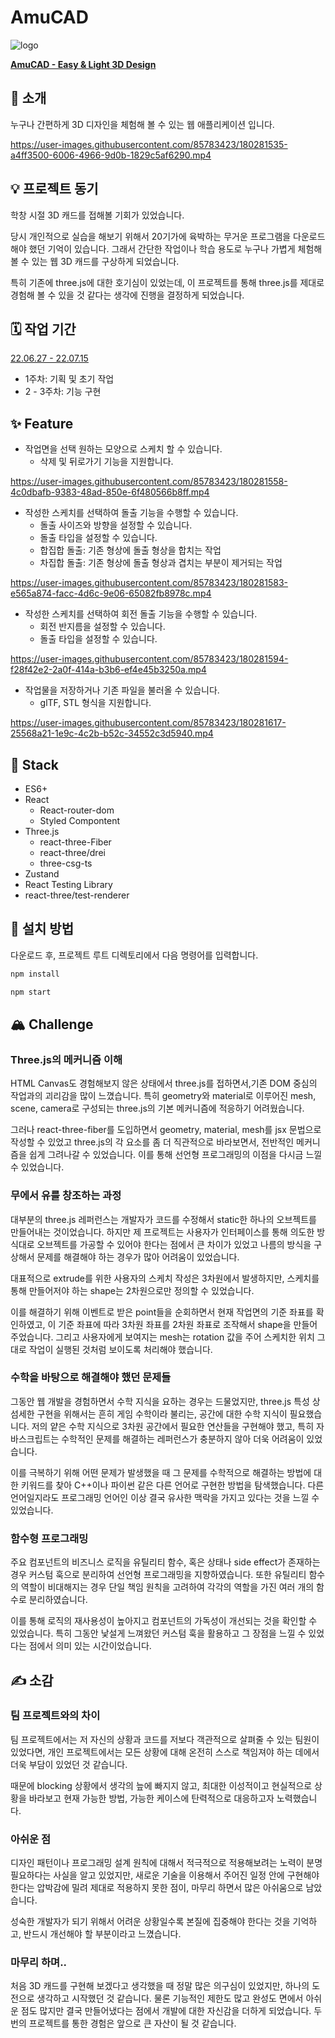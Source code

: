 # AmuCAD

![logo](https://user-images.githubusercontent.com/85783423/180281254-17e5d78c-0e8f-4b3b-a293-86241b9533b8.png)

**[AmuCAD - Easy & Light 3D Design](https://www.amucad.co/)**

## 🙌 소개

누구나 간편하게 3D 디자인을 체험해 볼 수 있는 웹 애플리케이션 입니다.

https://user-images.githubusercontent.com/85783423/180281535-a4ff3500-6006-4966-9d0b-1829c5af6290.mp4

## 💡 프로젝트 동기

학창 시절 3D 캐드를 접해볼 기회가 있었습니다.

당시 개인적으로 실습을 해보기 위해서 20기가에 육박하는 무거운 프로그램을 다운로드해야 했던 기억이 있습니다. 그래서 간단한 작업이나 학습 용도로 누구나 가볍게 체험해 볼 수 있는 웹 3D 캐드를 구상하게 되었습니다.

특히 기존에 three.js에 대한 호기심이 있었는데, 이 프로젝트를 통해 three.js를 제대로 경험해 볼 수 있을 것 같다는 생각에 진행을 결정하게 되었습니다.

## 🗓️ 작업 기간

[22.06.27 - 22.07.15](https://www.notion.so/9437e4a604bc45b6b5caee3635b040b6)

- 1주차: 기획 및 초기 작업
- 2 - 3주차: 기능 구현

## ✨ Feature

- 작업면을 선택 원하는 모양으로 스케치 할 수 있습니다.
  - 삭제 및 뒤로가기 기능을 지원합니다.

https://user-images.githubusercontent.com/85783423/180281558-4c0dbafb-9383-48ad-850e-6f480566b8ff.mp4

- 작성한 스케치를 선택하여 돌출 기능을 수행할 수 있습니다.
  - 돌출 사이즈와 방향을 설정할 수 있습니다.
  - 돌출 타입을 설정할 수 있습니다.
  * 합집합 돌출: 기존 형상에 돌출 형상을 합치는 작업
  * 차집합 돌출: 기존 형상에 돌출 형상과 겹치는 부분이 제거되는 작업

https://user-images.githubusercontent.com/85783423/180281583-e565a874-facc-4d6c-9e06-65082fb8978c.mp4

- 작성한 스케치를 선택하여 회전 돌출 기능을 수행할 수 있습니다.
  - 회전 반지름을 설정할 수 있습니다.
  - 돌출 타입을 설정할 수 있습니다.

https://user-images.githubusercontent.com/85783423/180281594-f28f42e2-2a0f-414a-b3b6-ef4e45b3250a.mp4

- 작업물을 저장하거나 기존 파일을 불러올 수 있습니다.
  - glTF, STL 형식을 지원합니다.

https://user-images.githubusercontent.com/85783423/180281617-25568a21-1e9c-4c2b-b52c-34552c3d5940.mp4

## 🎨 Stack

- ES6+
- React
  - React-router-dom
  - Styled Compontent
- Three.js
  - react-three-Fiber
  - react-three/drei
  - three-csg-ts
- Zustand
- React Testing Library
- react-three/test-renderer

## 📁 설치 방법

다운로드 후, 프로젝트 루트 디렉토리에서 다음 명령어를 입력합니다.

```jsx
npm install

npm start
```

## 🏔️ Challenge

### Three.js의 메커니즘 이해

HTML Canvas도 경험해보지 않은 상태에서 three.js를 접하면서,기존 DOM 중심의 작업과의 괴리감을 많이 느꼈습니다. 특히 geometry와 material로 이루어진 mesh, scene, camera로 구성되는 three.js의 기본 메커니즘에 적응하기 어려웠습니다.

그러나 react-three-fiber를 도입하면서 geometry, material, mesh를 jsx 문법으로 작성할 수 있었고 three.js의 각 요소를 좀 더 직관적으로 바라보면서, 전반적인 메커니즘을 쉽게 그려나갈 수 있었습니다. 이를 통해 선언형 프로그래밍의 이점을 다시금 느낄 수 있었습니다.

### 무에서 유를 창조하는 과정

대부분의 three.js 레퍼런스는 개발자가 코드를 수정해서 static한 하나의 오브젝트를 만들어내는 것이었습니다. 하지만 제 프로젝트는 사용자가 인터페이스를 통해 의도한 방식대로 오브젝트를 가공할 수 있어야 한다는 점에서 큰 차이가 있었고 나름의 방식을 구상해서 문제를 해결해야 하는 경우가 많아 어려움이 있었습니다.

대표적으로 extrude를 위한 사용자의 스케치 작성은 3차원에서 발생하지만, 스케치를 통해 만들어저야 하는 shape는 2차원으로만 정의할 수 있었습니다.

이를 해결하기 위해 이벤트로 받은 point들을 순회하면서 현재 작업면의 기준 좌표를 확인하였고, 이 기준 좌표에 따라 3차원 좌표를 2차원 좌표로 조작해서 shape을 만들어주었습니다. 그리고 사용자에게 보여지는 mesh는 rotation 값을 주어 스케치한 위치 그대로 작업이 실행된 것처럼 보이도록 처리해야 했습니다.

### 수학을 바탕으로 해결해야 했던 문제들

그동안 웹 개발을 경험하면서 수학 지식을 요하는 경우는 드물었지만, three.js 특성 상 섬세한 구현을 위해서는 흔히 게임 수학이라 불리는, 공간에 대한 수학 지식이 필요했습니다. 저의 얕은 수학 지식으로 3차원 공간에서 필요한 연산들을 구현해야 했고, 특히 자바스크립트는 수학적인 문제를 해결하는 레퍼런스가 충분하지 않아 더욱 어려움이 있었습니다.

이를 극복하기 위해 어떤 문제가 발생했을 때 그 문제를 수학적으로 해결하는 방법에 대한 키워드를 찾아 C++이나 파이썬 같은 다른 언어로 구현한 방법을 탐색했습니다. 다른 언어일지라도 프로그래밍 언어인 이상 결국 유사한 맥락을 가지고 있다는 것을 느낄 수 있었습니다.

### 함수형 프로그래밍

주요 컴포넌트의 비즈니스 로직을 유틸리티 함수, 혹은 상태나 side effect가 존재하는 경우 커스텀 훅으로 분리하여 선언형 프로그래밍을 지향하였습니다. 또한 유틸리티 함수의 역할이 비대해지는 경우 단일 책임 원칙을 고려하여 각각의 역할을 가진 여러 개의 함수로 분리하였습니다.

이를 통해 로직의 재사용성이 높아지고 컴포넌트의 가독성이 개선되는 것을 확인할 수 있었습니다. 특히 그동안 낯설게 느껴왔던 커스텀 훅을 활용하고 그 장점을 느낄 수 있었다는 점에서 의미 있는 시간이었습니다.

## ✍️ 소감

### 팀 프로젝트와의 차이

팀 프로젝트에서는 저 자신의 상황과 코드를 저보다 객관적으로 살펴줄 수 있는 팀원이 있었다면, 개인 프로젝트에서는 모든 상황에 대해 온전히 스스로 책임져야 하는 데에서 더욱 부담이 있었던 것 같습니다.

때문에 blocking 상황에서 생각의 늪에 빠지지 않고, 최대한 이성적이고 현실적으로 상황을 바라보고 현재 가능한 방법, 가능한 케이스에 탄력적으로 대응하고자 노력했습니다.

### 아쉬운 점

디자인 패턴이나 프로그래밍 설계 원칙에 대해서 적극적으로 적용해보려는 노력이 분명 필요하다는 사실을 알고 있었지만, 새로운 기술을 이용해서 주어진 일정 안에 구현해야 한다는 압박감에 밀려 제대로 적용하지 못한 점이, 마무리 하면서 많은 아쉬움으로 남았습니다.

성숙한 개발자가 되기 위해서 어려운 상황일수록 본질에 집중해야 한다는 것을 기억하고, 반드시 개선해야 할 부분이라고 느꼈습니다.

### 마무리 하며..

처음 3D 캐드를 구현해 보겠다고 생각했을 때 정말 많은 의구심이 있었지만, 하나의 도전으로 생각하고 시작했던 것 같습니다. 물론 기능적인 제한도 많고 완성도 면에서 아쉬운 점도 많지만 결국 만들어냈다는 점에서 개발에 대한 자신감을 더하게 되었습니다. 두 번의 프로젝트를 통한 경험은 앞으로 큰 자산이 될 것 같습니다.
